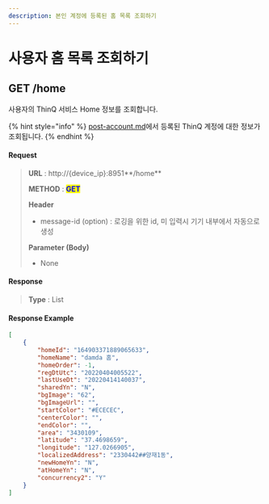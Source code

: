 ```yaml
---
description: 본인 계정에 등록된 홈 목록 조회하기
---
```


# 사용자 홈 목록 조회하기

## GET /home

사용자의 ThinQ 서비스 Home 정보를 조회합니다.

{% hint style="info" %}
[post-account.md](post-account.md "mention")에서 등록된 ThinQ 계정에 대한 정보가 조회됩니다.
{% endhint %}

#### Request

> **URL** : http://{device\_ip}:8951**/home**
>
> **METHOD** : <mark style="color:blue;">**GET**</mark>
>
> **Header**&#x20;
>
> * message-id (option) : 로깅을 위한 id, 미 입력시 기기 내부에서 자동으로 생성
>
> **Parameter (Body)**
>
> * None

#### **Response**

> **Type** : List

#### Response Example

```json
[    
    {
        "homeId": "164903371889065633",
        "homeName": "damda 홈",
        "homeOrder": -1,
        "regDtUtc": "20220404005522",
        "lastUseDt": "20220414140037",
        "sharedYn": "N",
        "bgImage": "62",
        "bgImageUrl": "",
        "startColor": "#ECECEC",
        "centerColor": "",
        "endColor": "",
        "area": "3430109",
        "latitude": "37.4698659",
        "longitude": "127.0266905",
        "localizedAddress": "2330442##양재1동",
        "newHomeYn": "N",
        "atHomeYn": "N",
        "concurrency2": "Y"
    }
]
```
